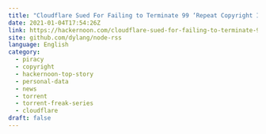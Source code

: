 ```yaml
---
title: "Cloudflare Sued For Failing to Terminate 99 ‘Repeat Copyright Infringing’ Sites"
date: 2021-01-04T17:54:26Z
link: https://hackernoon.com/cloudflare-sued-for-failing-to-terminate-99-repeat-copyright-infringing-sites-6j1g3154?source=rss&utm_medium=RSS&utm_source=news.12bit.vn
site: github.com/dylang/node-rss
language: English
category:
  - piracy
  - copyright
  - hackernoon-top-story
  - personal-data
  - news
  - torrent
  - torrent-freak-series
  - cloudflare
draft: false
---
```

